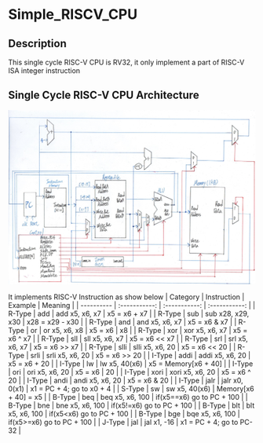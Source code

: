 # Simple_RISCV_CPU

## Description

This single cycle RISC-V CPU is RV32, it only implement a part of RISC-V ISA integer instruction

## Single Cycle RISC-V CPU Architecture
![image](https://github.com/Benson890105/Simple_RISCV_CPU/blob/riscv1.0/image/RISC-V%20Processor%20Architecture.jpg)

It implements RISC-V Instruction as show below
| Category      | Instruction     | Example     | Meaning     |
| ---------- | :-----------:  | :-----------: | :-----------: |
| R-Type     | add      | add x5, x6, x7      | x5 = x6 + x7     |
| R-Type     | sub      | sub x28, x29, x30   | x28 = x29 - x30  |
| R-Type     | and      | and x5, x6, x7      | x5 = x6 & x7     |
| R-Type     | or       | or x5, x6, x8       | x5 = x6 | x8     |
| R-Type     | xor      | xor x5, x6, x7      | x5 = x6 ^ x7     |
| R-Type     | sll      | sll x5, x6, x7      | x5 = x6 << x7    |
| R-Type     | srl      | srl x5, x6, x7      | x5 = x6 >> x7    |
| R-Type     | slli     | slli x5, x6, 20     | x5 = x6 << 20    |
| R-Type     | srli     | srli x5, x6, 20     | x5 = x6 >> 20    |
| I-Type     | addi     | addi x5, x6, 20     | x5 = x6 + 20     |
| I-Type     | lw       | lw x5, 40(x6)       | x5 = Memory[x6 + 40]     |
| I-Type     | ori      | ori x5, x6, 20      | x5 = x6 | 20     |
| I-Type     | xori     | xori x5, x6, 20     | x5 = x6 ^ 20     |
| I-Type     | andi     | andi x5, x6, 20     | x5 = x6 & 20     |
| I-Type     | jalr     | jalr x0, 0(x1)      | x1 = PC + 4; go to x0 + 4     |
| S-Type     | sw       | sw x5, 40(x6)       | Memory[x6 + 40] = x5     |
| B-Type     | beq     | beq x5, x6, 100      | if(x5==x6) go to PC + 100     |
| B-Type     | bne     | bne x5, x6, 100      | if(x5!=x6) go to PC + 100     |
| B-Type     | blt     | blt x5, x6, 100      | if(x5<x6) go to PC + 100      |
| B-Type     | bge     | bqe x5, x6, 100      | if(x5>=x6) go to PC + 100     |
| J-Type     | jal     | jal x1, -16          | x1 = PC + 4; go to PC-32     |
